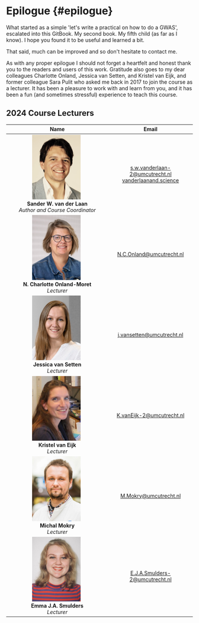 # Epilogue {#epilogue}
<!-- ![](./img/_headers/banner_man_standing_dna.png){width=100%} -->





What started as a simple 'let's write a practical on how to do a GWAS', escalated into this GitBook. My second book. My fifth child (as far as I know). I hope you found it to be useful and learned a bit. 

That said, much can be improved and so don't hesitate to contact me. 

As with any proper epilogue I should not forget a heartfelt and honest thank you to the readers and users of this work. Gratitude also goes to my dear colleagues Charlotte Onland, Jessica van Setten, and Kristel van Eijk, and former colleague Sara Pulit who asked me back in 2017 to join the course as a lecturer. It has been a pleasure to work with and learn from you, and it has been a fun (and sometimes stressful) experience to teach this course. 

## 2024 Course Lecturers


| **Name**          | **Email**         |
|:-----------------:|:-----------------:|
| <img src="img/_team/sander_vander_laan.png" alt="Sander W. van der Laan" width=50% height=50% style="float: center; margin-right: 5px;" /></br>**Sander W. van der Laan**</br>*Author and Course Coordinator* | [s.w.vanderlaan-2@umcutrecht.nl](mailto:s.w.vanderlaan-2@umcutrecht.nl)</br>[vanderlaanand.science](https://vanderlaanand.science)  |
| <img src="img/_team/charlotte_onland_v2.png" alt="N. Charlotte Onland-Moret" width=50% height=50% style="float: center; margin-right: 5px;" /></br>**N. Charlotte Onland-Moret**</br>*Lecturer* | [N.C.Onland@umcutrecht.nl](mailto:N.C.Onland@umcutrecht.nl)  |
| <img src="img/_team/jessica_van_setten.png" alt="Jessica van Setten" width=50% height=50% style="float: center; margin-right: 5px;" /></br>**Jessica van Setten**</br>*Lecturer* | [j.vansetten@umcutrecht.nl](mailto:j.vansetten@umcutrecht.nl)  |
| <img src="img/_team/kristel_van_eijk.png" alt="Kristel van Eijk" width=50% height=50% style="float: center; margin-right: 5px;" /></br>**Kristel van Eijk**</br>*Lecturer* | [K.vanEijk-2@umcutrecht.nl](mailto:K.vanEijk-2@umcutrecht.nl)  |
| <img src="img/_team/michal_mokry.png" alt="Michal Mokry" width=50% height=50% style="float: center; margin-right: 5px;" /></br>**Michal Mokry**</br>*Lecturer* | [M.Mokry@umcutrecht.nl](mailto:M.Mokry@umcutrecht.nl)  |
| <img src="img/_team/emma_smulders.png" alt="Emma J.A. Smulders" width=50% height=50% style="float: center; margin-right: 5px;" /></br>**Emma J.A. Smulders**</br>*Lecturer* | [E.J.A.Smulders-2@umcutrecht.nl](mailto:E.J.A.Smulders-2@umcutrecht.nl)  |


<!-- lecturers througout the years -->

<!-- Ever since tag team -->

<!-- family -->

<!-- ```{js, echo = FALSE} -->
<!-- title=document.getElementById('header'); -->
<!-- title.innerHTML = '<img src="img/_headers/banner_man_standing_dna.png" alt="Epilogue">' + title.innerHTML -->
<!-- ``` -->
